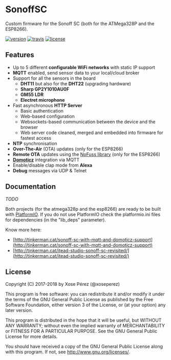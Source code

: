 # SonoffSC

Custom firmware for the Sonoff SC (both for the ATMega328P and the ESP8266).

[![version](https://badge.fury.io/gh/xoseperez%2Fsonoffsc.svg)](CHANGELOG.md)
[![travis](https://travis-ci.org/xoseperez/sonoffsc.svg?branch=master)](https://travis-ci.org/xoseperez/sonoffsc)
[![license](https://img.shields.io/github/license/xoseperez/sonoffsc.svg)](LICENSE)

## Features

* Up to 5 different **configurable WiFi networks** with static IP support
* **MQTT** enabled, send sensor data to your local/cloud broker
* Support for all the sensors in the board
    * **DHT11** but also for the **DHT22** (upgrading hardware)
    * **Sharp GP2Y1010AU0F**
    * **GM55 LDR**
    * **Electret microphone**
* Fast asynchronous **HTTP Server**
    * Basic authentication
    * Web-based configuration
    * Websockets-based communication between the device and the browser
    * Web server code cleaned, merged and embedded into firmware for fastest access
* **NTP** synchronisation
* **Over-The-Air** (OTA) updates (only for the ESP8266)
* **Remote OTA** updates using the [NoFuss library](https://bitbucket.org/xoseperez/nofuss) (only for the ESP8266)
* [**Domoticz**](https://domoticz.com/) integration via MQTT
* Enable/disable clap mode from **Alexa**
* **Debug** messages via UDP & Telnet

## Documentation

*TODO*

Both projects (for the atmega328p and the esp8266) are ready to be built with [PlatformIO](http://platformio.org/).
If you do not use PlatformIO check the platformio.ini files for dependencies (in the "lib_deps" parameter).

Know more here:
* [http://tinkerman.cat/sonoff-sc-with-mqtt-and-domoticz-support](http://tinkerman.cat/sonoff-sc-with-mqtt-and-domoticz-support)
* [http://tinkerman.cat/itead-studio-sonoff-sc-revisited/](http://tinkerman.cat/itead-studio-sonoff-sc-revisited/)

## License

Copyright (C) 2017-2018 by Xose Pérez (@xoseperez)

This program is free software: you can redistribute it and/or modify
it under the terms of the GNU General Public License as published by
the Free Software Foundation, either version 3 of the License, or
(at your option) any later version.

This program is distributed in the hope that it will be useful,
but WITHOUT ANY WARRANTY; without even the implied warranty of
MERCHANTABILITY or FITNESS FOR A PARTICULAR PURPOSE.  See the
GNU General Public License for more details.

You should have received a copy of the GNU General Public License
along with this program.  If not, see <http://www.gnu.org/licenses/>.
